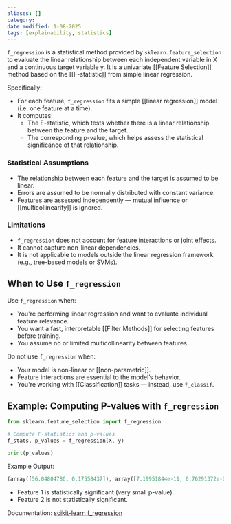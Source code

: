 ```yaml
---
aliases: []
category:
date modified: 1-08-2025
tags: [explainability, statistics]
---
```


`f_regression` is a statistical method provided by `sklearn.feature_selection` to evaluate the linear relationship between each independent variable in X and a continuous target variable y. It is a univariate [[Feature Selection]] method based on the [[F-statistic]] from simple linear regression.

Specifically:

* For each feature, `f_regression` fits a simple [[linear regression]] model (i.e. one feature at a time).
* It computes:
  * The F-statistic, which tests whether there is a linear relationship between the feature and the target.
  * The corresponding p-value, which helps assess the statistical significance of that relationship.

### Statistical Assumptions
* The relationship between each feature and the target is assumed to be linear.
* Errors are assumed to be normally distributed with constant variance.
* Features are assessed independently — mutual influence or [[multicollinearity]] is ignored.

### Limitations

* `f_regression` does not account for feature interactions or joint effects.
* It cannot capture non-linear dependencies.
* It is not applicable to models outside the linear regression framework (e.g., tree-based models or SVMs).

## When to Use `f_regression`

Use `f_regression` when:

* You're performing linear regression and want to evaluate individual feature relevance.
* You want a fast, interpretable [[Filter Methods]] for selecting features before training.
* You assume no or limited multicollinearity between features.

Do not use `f_regression` when:

* Your model is non-linear or [[non-parametric]].
* Feature interactions are essential to the model’s behavior.
* You're working with [[Classification]] tasks — instead, use `f_classif`.

## Example: Computing P-values with `f_regression`

```python
from sklearn.feature_selection import f_regression

# Compute F-statistics and p-values
f_stats, p_values = f_regression(X, y)

print(p_values)
```

Example Output:

```python
(array([56.04804786, 0.17558437]), array([7.19951844e-11, 6.76291372e-01]))
```

* Feature 1 is statistically significant (very small p-value).
* Feature 2 is not statistically significant.

Documentation:
[scikit-learn f\_regression](https://scikit-learn.org/stable/modules/generated/sklearn.feature_selection.f_regression.html)
